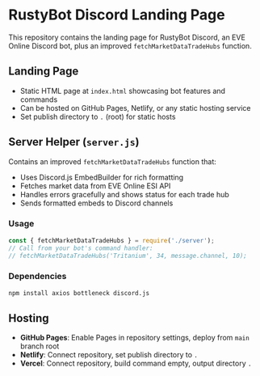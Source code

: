 # RustyBot Discord Landing Page

This repository contains the landing page for RustyBot Discord, an EVE Online Discord bot, plus an improved `fetchMarketDataTradeHubs` function.

## Landing Page
- Static HTML page at `index.html` showcasing bot features and commands
- Can be hosted on GitHub Pages, Netlify, or any static hosting service
- Set publish directory to `.` (root) for static hosts

## Server Helper (`server.js`)
Contains an improved `fetchMarketDataTradeHubs` function that:
- Uses Discord.js EmbedBuilder for rich formatting
- Fetches market data from EVE Online ESI API
- Handles errors gracefully and shows status for each trade hub
- Sends formatted embeds to Discord channels

### Usage
```javascript
const { fetchMarketDataTradeHubs } = require('./server');
// Call from your bot's command handler:
// fetchMarketDataTradeHubs('Tritanium', 34, message.channel, 10);
```

### Dependencies
```bash
npm install axios bottleneck discord.js
```

## Hosting
- **GitHub Pages**: Enable Pages in repository settings, deploy from `main` branch root
- **Netlify**: Connect repository, set publish directory to `.`
- **Vercel**: Connect repository, build command empty, output directory `.`